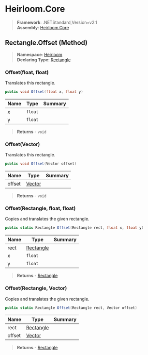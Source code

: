 # Heirloom.Core

> **Framework**: .NETStandard,Version=v2.1  
> **Assembly**: [Heirloom.Core][0]

## Rectangle.Offset (Method)

> **Namespace**: [Heirloom][0]  
> **Declaring Type**: [Rectangle][1]

### Offset(float, float)

Translates this rectangle.

```cs
public void Offset(float x, float y)
```

| Name | Type    | Summary |
|------|---------|---------|
| x    | `float` |         |
| y    | `float` |         |

> **Returns** - `void`

### Offset(Vector)

Translates this rectangle.

```cs
public void Offset(Vector offset)
```

| Name   | Type        | Summary |
|--------|-------------|---------|
| offset | [Vector][2] |         |

> **Returns** - `void`

### Offset(Rectangle, float, float)

Copies and translates the given rectangle.

```cs
public static Rectangle Offset(Rectangle rect, float x, float y)
```

| Name | Type           | Summary |
|------|----------------|---------|
| rect | [Rectangle][1] |         |
| x    | `float`        |         |
| y    | `float`        |         |

> **Returns** - [Rectangle][1]

### Offset(Rectangle, Vector)

Copies and translates the given rectangle.

```cs
public static Rectangle Offset(Rectangle rect, Vector offset)
```

| Name   | Type           | Summary |
|--------|----------------|---------|
| rect   | [Rectangle][1] |         |
| offset | [Vector][2]    |         |

> **Returns** - [Rectangle][1]

[0]: ../../../Heirloom.Core.md
[1]: ../Rectangle.md
[2]: ../Vector.md
